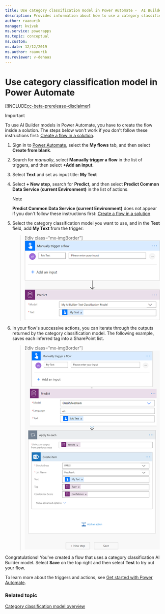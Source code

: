 ```yaml
---
title: Use category classification model in Power Automate -  AI Builder | Microsoft Docs
description: Provides information about how to use a category classification model in Power Automate.
author: raaourik
manager: kvivek
ms.service: powerapps
ms.topic: conceptual
ms.custom: 
ms.date: 12/12/2019
ms.author: raaourik
ms.reviewer: v-dehaas
---
```


# Use category classification model in Power Automate


[!INCLUDE[cc-beta-prerelease-disclaimer](./includes/cc-beta-prerelease-disclaimer.md)]

> [!IMPORTANT]
 > To use AI Builder models in Power Automate, you have to create the flow inside a solution. The steps below won't work if you don't follow these instructions first: [Create a flow in a solution](/flow/create-flow-solution).

1. Sign in to [Power Automate](https://flow.microsoft.com/), select the **My flows** tab, and then select **Create from blank**.

1. Search for *manually*, select **Manually trigger a flow** in the list of triggers, and then select **+Add an input**.
1. Select **Text** and set as input title: **My Text**
1. Select **+ New step**, search for **Predict**, and then select **Predict Common Data Service (current Environment)** in the list of actions.
    >[!NOTE]
    > **Predict Common Data Service (current Environment)** does not appear if you don't follow these instructions first: [Create a flow in a solution](/flow/create-flow-solution)
1. Select the category classification model you want to use, and in the **Text** field, add **My Text** from the trigger:

    > [!div class="mx-imgBorder"]
    > ![Trigger a flow screen](media/trigger-flow.png "trigger a flow screen")

1. In your flow's successive actions, you can iterate through the outputs returned by the category classification model. The following example, saves each inferred tag into a SharePoint list.

    > [!div class="mx-imgBorder"]
    > ![Trigger a flow example](media/trigger-flow-example.png "trigger a flow example")

Congratulations! You've created a flow that uses a category classification AI Builder model. Select **Save** on the top right and then select **Test** to try out your flow.

To learn more about the triggers and actions, see [Get started with Power Automate](/flow/getting-started).

### Related topic

[Category classification model overview](text-classification-overview.md)
